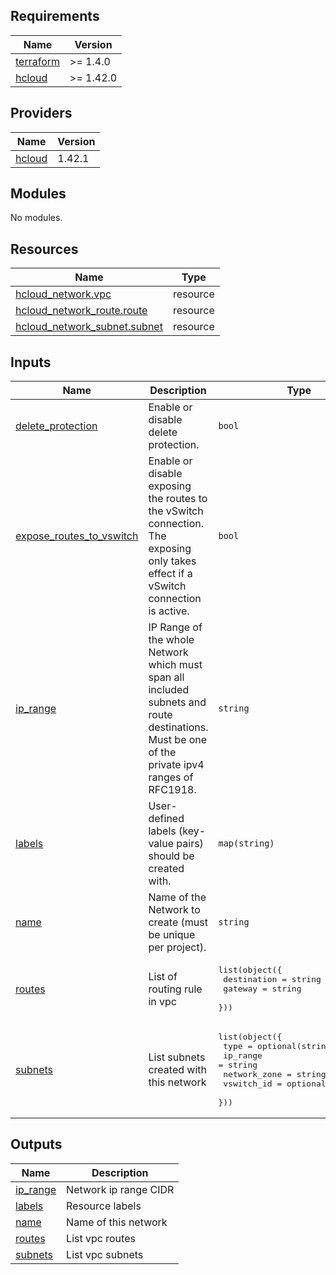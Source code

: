 ## Requirements

| Name                                                                     | Version   |
| ------------------------------------------------------------------------ | --------- |
| <a name="requirement_terraform"></a> [terraform](#requirement_terraform) | >= 1.4.0  |
| <a name="requirement_hcloud"></a> [hcloud](#requirement_hcloud)          | >= 1.42.0 |

## Providers

| Name                                                      | Version |
| --------------------------------------------------------- | ------- |
| <a name="provider_hcloud"></a> [hcloud](#provider_hcloud) | 1.42.1  |

## Modules

No modules.

## Resources

| Name                                                                                                                             | Type     |
| -------------------------------------------------------------------------------------------------------------------------------- | -------- |
| [hcloud_network.vpc](https://registry.terraform.io/providers/hetznercloud/hcloud/latest/docs/resources/network)                  | resource |
| [hcloud_network_route.route](https://registry.terraform.io/providers/hetznercloud/hcloud/latest/docs/resources/network_route)    | resource |
| [hcloud_network_subnet.subnet](https://registry.terraform.io/providers/hetznercloud/hcloud/latest/docs/resources/network_subnet) | resource |

## Inputs

| Name                                                                                                      | Description                                                                                                                                   | Type                                                                                                                                                    | Default | Required |
| --------------------------------------------------------------------------------------------------------- | --------------------------------------------------------------------------------------------------------------------------------------------- | ------------------------------------------------------------------------------------------------------------------------------------------------------- | ------- | :------: |
| <a name="input_delete_protection"></a> [delete_protection](#input_delete_protection)                      | Enable or disable delete protection.                                                                                                          | `bool`                                                                                                                                                  | `true`  |    no    |
| <a name="input_expose_routes_to_vswitch"></a> [expose_routes_to_vswitch](#input_expose_routes_to_vswitch) | Enable or disable exposing the routes to the vSwitch connection. The exposing only takes effect if a vSwitch connection is active.            | `bool`                                                                                                                                                  | `true`  |    no    |
| <a name="input_ip_range"></a> [ip_range](#input_ip_range)                                                 | IP Range of the whole Network which must span all included subnets and route destinations. Must be one of the private ipv4 ranges of RFC1918. | `string`                                                                                                                                                | n/a     |   yes    |
| <a name="input_labels"></a> [labels](#input_labels)                                                       | User-defined labels (key-value pairs) should be created with.                                                                                 | `map(string)`                                                                                                                                           | `{}`    |    no    |
| <a name="input_name"></a> [name](#input_name)                                                             | Name of the Network to create (must be unique per project).                                                                                   | `string`                                                                                                                                                | n/a     |   yes    |
| <a name="input_routes"></a> [routes](#input_routes)                                                       | List of routing rule in vpc                                                                                                                   | <pre>list(object({<br> destination = string<br> gateway = string<br> }))</pre>                                                                          | `[]`    |    no    |
| <a name="input_subnets"></a> [subnets](#input_subnets)                                                    | List subnets created with this network                                                                                                        | <pre>list(object({<br> type = optional(string, "cloud")<br> ip_range = string<br> network_zone = string<br> vswitch_id = optional(string)<br> }))</pre> | `[]`    |    no    |

## Outputs

| Name                                                        | Description           |
| ----------------------------------------------------------- | --------------------- |
| <a name="output_ip_range"></a> [ip_range](#output_ip_range) | Network ip range CIDR |
| <a name="output_labels"></a> [labels](#output_labels)       | Resource labels       |
| <a name="output_name"></a> [name](#output_name)             | Name of this network  |
| <a name="output_routes"></a> [routes](#output_routes)       | List vpc routes       |
| <a name="output_subnets"></a> [subnets](#output_subnets)    | List vpc subnets      |
